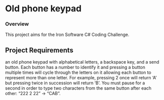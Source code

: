 # Old phone keypad
### Overview
This project aims for the Iron Software C# Coding Challenge.

## Project Requirements
an old phone keypad with alphabetical letters, a backspace key, and a send button.
Each button has a number to identify it and pressing a button
multiple times will cycle through the letters on it allowing each button to represent more than one letter.
For example, pressing 2 once will return ‘A’ but pressing twice in succession will return ‘B’.
You must pause for a second in order to type two characters from the same button after each other: “222 2 22” -> “CAB”.
